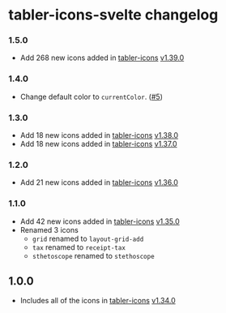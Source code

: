 # tabler-icons-svelte changelog

### 1.5.0

-   Add 268 new icons added in [tabler-icons][tabler-icons] [v1.39.0](https://github.com/tabler/tabler-icons/releases/tag/v1.39.0)

### 1.4.0

-   Change default color to `currentColor`. ([#5](https://github.com/benflap/tabler-icons-svelte/issues/5))

### 1.3.0

-   Add 18 new icons added in [tabler-icons][tabler-icons] [v1.38.0](https://github.com/tabler/tabler-icons/releases/tag/v1.38.0)
-   Add 18 new icons added in [tabler-icons][tabler-icons] [v1.37.0](https://github.com/tabler/tabler-icons/releases/tag/v1.37.0)

### 1.2.0

-   Add 21 new icons added in [tabler-icons][tabler-icons] [v1.36.0](https://github.com/tabler/tabler-icons/releases/tag/v1.36.0)

### 1.1.0

-   Add 42 new icons added in [tabler-icons][tabler-icons] [v1.35.0](https://github.com/tabler/tabler-icons/releases/tag/v1.35.0)
-   Renamed 3 icons
    -   `grid` renamed to `layout-grid-add`
    -   `tax` renamed to `receipt-tax`
    -   `sthetoscope` renamed to `stethoscope`

## 1.0.0

-   Includes all of the icons in [tabler-icons][tabler-icons] [v1.34.0](https://github.com/tabler/tabler-icons/releases/tag/v1.34.0)

[tabler-icons]: https://github.com/tabler/tabler-icons
